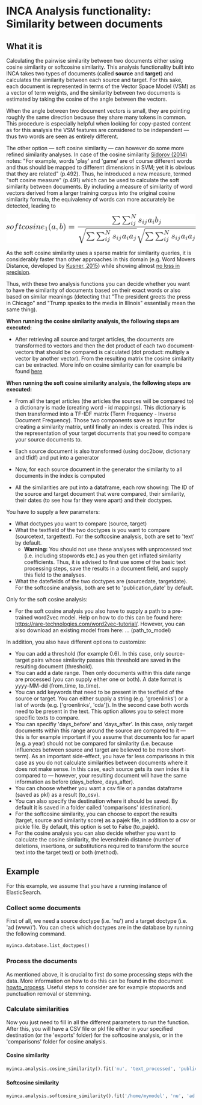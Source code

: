 # INCA Analysis functionality: Similarity between documents

## What it is

Calculating the pairwise similarity between two documents either using cosine similarity or softcosine similarity.
This analysis functionality built into INCA takes two types of documents (called **source** and **target**) and calculates the similarity between each source and target. For this sake, each document is represented in terms of the Vector Space Model (VSM) as a vector of term weights, and the similarity between two documents is estimated by taking the cosine of the angle between the vectors.

When the angle between two document vectors is small, they are pointing roughly the same direction because they share many tokens in common. This procedure is especially helpful when looking for copy-pasted content as for this analysis the VSM features are considered to be independent &mdash; thus two words are seen as entirely different.

The other option &mdash; soft cosine similarity &mdash; can however do some more refined similarity analyses. In case of the cosine similarity [Sidorov (2014)](http://www.cys.cic.ipn.mx/ojs/index.php/CyS/article/view/2043) notes: "For example, words 'play' and 'game' are of course different words and thus should be mapped to different dimensions in SVM; yet it is obvious that they are related" (p.492). Thus, he introduced a new measure, termed "soft cosine measure" (p.491) which can be used to calculate the soft similarity between documents. By including a measure of similarity of word vectors derived from a larger training corpus into the original cosine similarity formula, the equivalency of words can more accurately be detected, leading to

![alt text](images/softcosine_formula.png "Softcosine Formula")

As the soft cosine similarity uses a sparse matrix for similarity queries, it is considerably faster than other approaches in this domain (e.g. Word Movers Distance, developed by [Kusner, 2015](http://proceedings.mlr.press/v37/kusnerb15.pdf)) while showing almost [no loss in precision](https://github.com/witiko/gensim/blob/softcossim/docs/notebooks/soft\_cosine\_tutorial.ipynb).

Thus, with these two analysis functions you can decide whether you want to have the similarity of documents based on their exact words or also based on similar meanings (detecting that "The president greets the press in Chicago" and "Trump speaks to the media in Illinois" essentially mean the same thing).

**When running the cosine similarity analysis, the following steps are executed:**
- After retrieving all source and target articles, the documents are transformed to vectors and then the dot product of each two document-vectors that should be compared is calculated (dot product: multiply a vector by another vector). From the resulting matrix the cosine similarity can be extracted. More info on cosine similarity can for example be found [here](https://masongallo.github.io/machine/learning,/python/2016/07/29/cosine-similarity.html)

**When running the soft cosine similarity analysis, the following steps are executed:**

- From all the target articles (the articles the sources will be compared to) a dictionary is made (creating word - id mappings). This dictionary is then transformed into a TF-IDF matrix (Term Frequency - Inverse Document Frequency). Those two components save as input for creating a similarity matrix, until finally an index is created. This index is the representation of your target documents that you need to compare your source documents to.

- Each source document is also transformed (using doc2bow, dictionary and tfidf) and put into a generator

- Now, for each source document in the generator the similarity to all documents in the index is computed

- All the similarities are put into a dataframe, each row showing: The ID of the source and target document that were compared, their similarity, their dates (to see how far they were apart) and their doctypes.

You have to supply a few parameters:
- What doctypes you want to compare (source, target)
- What the textfield of the two doctypes is you want to compare (sourcetext, targettext). For the softcosine analysis, both are set to 'text' by default. 
    - **Warning:** You should not use these analyses with unprocessed text (i.e. including stopwords etc.) as you then get inflated similarity coefficients. Thus, it is advised to first use some of the basic text processing steps, save the results in a document field, and supply this field to the analyses.
- What the datefields of the two doctypes are (sourcedate, targetdate). For the softcosine analysis, both are set to 'publication_date' by default.

Only for the soft cosine analysis:
- For the soft cosine analysis you also have to supply a path to a pre-trained word2vec model. Help on how to do this can be found here: https://rare-technologies.com/word2vec-tutorial/. However, you can also download an existing model from here: ... (path_to_model)


In addition, you also have different options to customize:
- You can add a threshold (for example 0.6). In this case, only source-target pairs whose similarity passes this threshold are saved in the resulting document (threshold).
- You can add a date range. Then only documents within this date range are processed (you can supply either one or both). A date format is yyyy-MM-dd (from_time, to_time).
- You can add keywords that need to be present in the textfield of the source or target. You can either supply a string (e.g. 'groenlinks') or a list of words (e.g. ['groenlinks', 'cda']). In the second case both words need to be present in the text. This option allows you to select more specific texts to compare. 
- You can specifiy 'days_before' and 'days_after'. In this case, only target documents within this range around the source are compared to it &mdash; this is for example important if you assume that documents too far apart (e.g. a year) should not be compared for similarity (i.e. because influences between source and target are believed to be more short-term). As an important side-effect, you have far less comparisons in this case as you do not calculate similarities between documents where it does not make sense. In this case, each source gets its own index it is compared to &mdash; however, your resulting document will have the same information as before (days_before, days_after).
- You can choose whether you want a csv file or a pandas dataframe (saved as pkl) as a result (to_csv).
- You can also specify the destination where it should be saved. By default it is saved in a folder called 'comparisons' (destination).
- For the softcosine similarity, you can choose to export the results (target, source and similarity score) as a pajek file, in addition to a csv or pickle file. By default, this option is set to False (to_pajek).
- For the cosine analysis you can also decide whether you want to calculate the cosine similarity, the levenshtein distance (number of deletions, insertions, or substitutions required to transform the source text into the target text) or both (method).


## Example

For this example, we assume that you have a running instance of ElasticSearch.

### Collect some documents

First of all, we need a source doctype (i.e. 'nu') and a target doctype (i.e. 'ad (www)').  You can check which doctypes are in the database by running the following command.

```python
myinca.database.list_doctypes()
```

### Process the documents

As mentioned above, it is crucial to first do some processing steps with the data. More information on how to do this can be found in the document [howto_process](https://github.com/uvacw/inca/blob/similarities/doc/howto_process.md). Useful steps to consider are for example stopwords and punctuation removal or stemming.

### Calculate similarities

Now you just need to fill in all the different parameters to run the function. After this, you will have a CSV file or pkl file either in your specified destination (or the 'exports' folder) for the softcosine analysis, or in the 'comparisons' folder for cosine analysis.

#### Cosine similarity
```python
myinca.analysis.cosine_similarity().fit('nu', 'text_processed', 'publication_date', 'ad (www)', 'text_processed', 'publication_date', days_before = 2, days_after = 2, from_time = '2013-09-01', to_time = '2013-09-02', to_csv = True, threshold = 0.6, method = 'cosine')
```

#### Softcosine similarity
```python
myinca.analysis.softcosine_similarity().fit('/home/mymodel', 'nu', 'ad (www)', days_before = 2, days_after = 2, from_time = '2013-09-01', to_time = '2013-09-02', to_csv = True, to_pajek = False, threshold = 0.6, destination = '/home/exports/')
```
